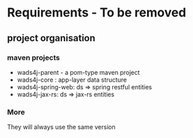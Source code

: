 # Requirements - To be removed

## project organisation

### maven projects
* wads4j-parent -  a pom-type maven project
* wads4j-core : app-layer data structure 
* wads4j-spring-web:  ds => spring restful entities
* wads4j-jax-rs:  ds =>  jax-rs entities

### More
They will always use the same version
